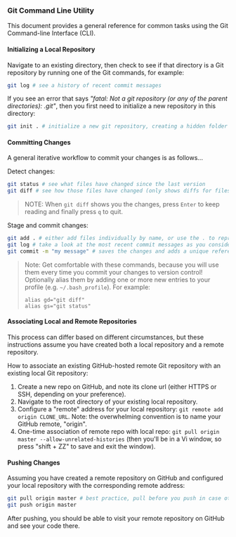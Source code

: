 ### Git Command Line Utility

This document provides a general reference for common tasks using the Git Command-line Interface (CLI).

#### Initializing a Local Repository

Navigate to an existing directory, then check to see if that directory is a Git repository by running one of the Git commands, for example:

```` sh
git log # see a history of recent commit messages
````

If you see an error that says *"fatal: Not a git repository (or any of the parent directories): .git"*, then you first need to initialize a new repository in this directory:

```` sh
git init . # initialize a new git repository, creating a hidden folder called .git in your project's root directory
````

#### Committing Changes

A general iterative workflow to commit your changes is as follows...

Detect changes:

```` sh
git status # see what files have changed since the last version
git diff # see how those files have changed (only shows diffs for files that existed during the last version, not for newly created files)
````

>NOTE: When `git diff` shows you the changes, press `Enter` to keep reading and finally press `q` to quit.

Stage and commit changes:

```` sh
git add . # either add files individually by name, or use the . to represent all files in the repository. this "stages" the files for commit. you can undo this with `git reset`
git log # take a look at the most recent commit messages as you consider what message to apply to the upcoming commit, in case you want to maintain a consistent narrative and/or tone across related commit messages
git commit -m "my message" # saves the changes and adds a unique reference for this particular version
````

> Note: Get comfortable with these commands, because you will use them every time you commit your changes to version control! Optionally alias them by adding one or more new entries to your profile (e.g. `~/.bash_profile`). For example:
>
>     alias gd="git diff"
>     alias gs="git status"

#### Associating Local and Remote Repositories

This process can differ based on different circumstances, but these instructions assume you have created both a local repository and a remote repository.

How to associate an existing GitHub-hosted remote Git repository with an existing local Git repository:

  1. Create a new repo on GitHub, and note its clone url (either HTTPS or SSH, depending on your preference).
  2. Navigate to the root directory of your existing local repository.
  3. Configure a "remote" address for your local repository: `git remote add origin CLONE_URL`. Note: the overwhelming convention is to name your GitHub remote, "origin".
  4. One-time association of remote repo with local repo: `git pull origin master --allow-unrelated-histories` (then you'll be in a Vi window, so press "shift + ZZ" to save and exit the window).

#### Pushing Changes

Assuming you have created a remote repository on GitHub and configured your local repository with the corresponding remote address:

```` sh
git pull origin master # best practice, pull before you push in case other changes have been made to the remote repository.
git push origin master
````

After pushing, you should be able to visit your remote repository on GitHub and see your code there.
